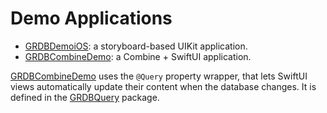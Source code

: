 Demo Applications
=================

- [GRDBDemoiOS]: a storyboard-based UIKit application.
- [GRDBCombineDemo]: a Combine + SwiftUI application.

[GRDBCombineDemo] uses the `@Query` property wrapper, that lets SwiftUI views automatically update their content when the database changes. It is defined in the [GRDBQuery] package.

[GRDBDemoiOS]: GRDBDemoiOS
[GRDBCombineDemo]: GRDBCombineDemo
[GRDBQuery]: https://github.com/groue/GRDBQuery
